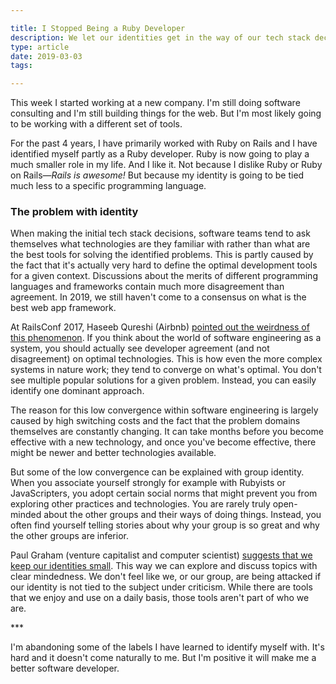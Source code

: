 ```yaml
---

title: I Stopped Being a Ruby Developer
description: We let our identities get in the way of our tech stack decisions
type: article
date: 2019-03-03
tags:

---
```


This week I started working at a new company. I'm still doing software consulting and I'm still building things for the web. But I'm most likely going to be working with a different set of tools.

For the past 4 years, I have primarily worked with Ruby on Rails and I have identified myself partly as a Ruby developer. Ruby is now going to play a much smaller role in my life. And I like it. Not because I dislike Ruby or Ruby on Rails—*Rails is awesome!* But because my identity is going to be tied much less to a specific programming language.

### The problem with identity

When making the initial tech stack decisions, software teams tend to ask themselves what technologies are they familiar with rather than what are the best tools for solving the identified problems. This is partly caused by the fact that it's actually very hard to define the optimal development tools for a given context. Discussions about the merits of different programming languages and frameworks contain much more disagreement than agreement. In 2019, we still haven't come to  a consensus on what is the best web app framework.

At RailsConf 2017, Haseeb Qureshi (Airbnb) [pointed out the weirdness of this phenomenon](https://www.youtube.com/watch?v=x07q6V4VXC8). If you think about the world of software engineering as a system, you should actually see developer agreement (and not disagreement) on optimal technologies. This is how even the more complex systems in nature work; they tend to converge on what's optimal. You don't see multiple popular solutions for a given problem. Instead, you can easily identify one dominant approach.

The reason for this low convergence within software engineering is largely caused by high switching costs and the fact that the problem domains themselves are constantly changing. It can take months before you become effective with a new technology, and once you've become effective, there might be newer and better technologies available.

But some of the low convergence can be explained with group identity. When you associate yourself strongly for example with Rubyists or JavaScripters, you adopt certain social norms that might prevent you from exploring other practices and technologies. You are rarely truly open-minded about the other groups and their ways of doing things. Instead, you often find yourself telling stories about why your group is so great and why the other groups are inferior.

Paul Graham (venture capitalist and computer scientist) [suggests that we keep our identities small](http://www.paulgraham.com/identity.html). This way we can explore and discuss topics with clear mindedness. We don't feel like we, or our group, are being attacked if our identity is not tied to the subject under criticism. While there are tools that we enjoy and use on a daily basis, those tools aren't part of who we are.

\*\*\*

I'm abandoning some of the labels I have learned to identify myself with. It's hard and it doesn't come naturally to me. But I'm positive it will make me a better software developer.
